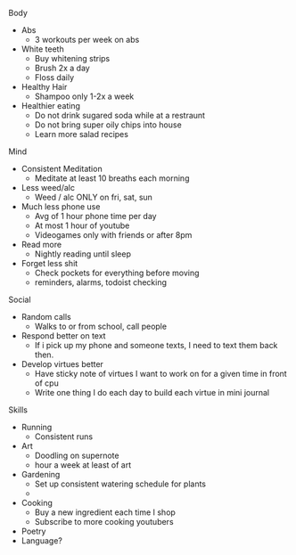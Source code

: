 Body
- Abs
	- 3 workouts per week on abs
- White teeth
	- Buy whitening strips
	- Brush 2x a day
	- Floss daily
- Healthy Hair
	- Shampoo only 1-2x a week
- Healthier eating
	- Do not drink sugared soda while at a restraunt
	- Do not bring super oily chips into house
	- Learn more salad recipes

Mind
- Consistent Meditation
	- Meditate at least 10 breaths each morning
- Less weed/alc
	- Weed / alc ONLY on fri, sat, sun
- Much less phone use
	- Avg of 1 hour phone time per day
	- At most 1 hour of youtube
	- Videogames only with friends or after 8pm
- Read more
	- Nightly reading until sleep
- Forget less shit
	- Check pockets for everything before moving
	- reminders, alarms, todoist checking

Social
- Random calls
	- Walks to or from school, call people
- Respond better on text
	- If i pick up my phone and someone texts, I need to text them back then. 
- Develop virtues better
	- Have sticky note of virtues I want to work on for a given time in front of cpu
	- Write one thing I do each day to build each virtue in mini journal

Skills
- Running
	- Consistent runs
- Art
	- Doodling on supernote
	- hour a week at least of art
- Gardening
	- Set up consistent watering schedule for plants
	- 
- Cooking
	- Buy a new ingredient each time I shop
	- Subscribe to more cooking youtubers
- Poetry
- Language?